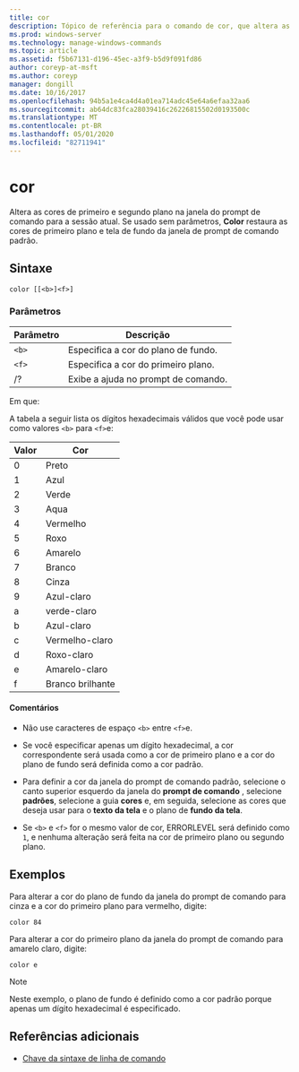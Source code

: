 ```yaml
---
title: cor
description: Tópico de referência para o comando de cor, que altera as cores de primeiro e segundo plano na janela do prompt de comando da sessão atual.
ms.prod: windows-server
ms.technology: manage-windows-commands
ms.topic: article
ms.assetid: f5b67131-d196-45ec-a3f9-b5d9f091fd86
author: coreyp-at-msft
ms.author: coreyp
manager: dongill
ms.date: 10/16/2017
ms.openlocfilehash: 94b5a1e4ca4d4a01ea714adc45e64a6efaa32aa6
ms.sourcegitcommit: ab64dc83fca28039416c26226815502d0193500c
ms.translationtype: MT
ms.contentlocale: pt-BR
ms.lasthandoff: 05/01/2020
ms.locfileid: "82711941"
---
```

# <a name="color"></a>cor

Altera as cores de primeiro e segundo plano na janela do prompt de comando para a sessão atual. Se usado sem parâmetros, **Color** restaura as cores de primeiro plano e tela de fundo da janela de prompt de comando padrão.

## <a name="syntax"></a>Sintaxe

```
color [[<b>]<f>]
```

### <a name="parameters"></a>Parâmetros

| Parâmetro | Descrição |
| --------- | ----------- |
| `<b>` | Especifica a cor do plano de fundo. |
| `<f>` | Especifica a cor do primeiro plano. |
| /? | Exibe a ajuda no prompt de comando. |

Em que:

A tabela a seguir lista os dígitos hexadecimais válidos que você pode usar como valores `<b>` para `<f>`e:

| Valor | Cor |
| ----- | ----- |
| 0 | Preto |
| 1 | Azul |
| 2 | Verde |
| 3 | Aqua |
| 4 | Vermelho |
| 5 | Roxo |
| 6 | Amarelo |
| 7 | Branco |
| 8 | Cinza |
| 9 | Azul-claro |
| a | verde-claro |
| b | Azul-claro |
| c | Vermelho-claro |
| d | Roxo-claro |
| e | Amarelo-claro |
| f | Branco brilhante |

#### <a name="remarks"></a>Comentários

- Não use caracteres de espaço `<b>` entre `<f>`e.

- Se você especificar apenas um dígito hexadecimal, a cor correspondente será usada como a cor de primeiro plano e a cor do plano de fundo será definida como a cor padrão.

- Para definir a cor da janela do prompt de comando padrão, selecione o canto superior esquerdo da janela do **prompt de comando** , selecione **padrões**, selecione a guia **cores** e, em seguida, selecione as cores que deseja usar para o **texto da tela** e o plano de **fundo da tela**.

- Se `<b>` e `<f>` for o mesmo valor de cor, ERRORLEVEL será definido como `1`, e nenhuma alteração será feita na cor de primeiro plano ou segundo plano.

## <a name="examples"></a>Exemplos

Para alterar a cor do plano de fundo da janela do prompt de comando para cinza e a cor do primeiro plano para vermelho, digite:

```
color 84
```

Para alterar a cor do primeiro plano da janela do prompt de comando para amarelo claro, digite:

```
color e
```

> [!NOTE]
> Neste exemplo, o plano de fundo é definido como a cor padrão porque apenas um dígito hexadecimal é especificado.

## <a name="additional-references"></a>Referências adicionais

- [Chave da sintaxe de linha de comando](command-line-syntax-key.md)
